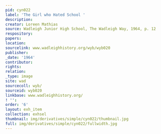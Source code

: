 ```yaml
---
pid: cyn022
label: 'The Girl who Hated School '
description:
creator: Loreen Mathias
source: Wadleigh Junior High School, The Wadleigh Way, 1964, p. 12
respository:
papers:
location:
sourcelink: www.wadleighhistory.org/wyb/wyb020
publisher:
_date: '1964'
contributor:
rights:
relation:
_type: image
site: wad
sourcecoll: wyb/
sourceid: wyb020
linkbase: www.wadleighhistory.org/
! '':
order: '6'
layout: exh_item
collection: exhsel
thumbnail: img/derivatives/simple/cyn022/thumbnail.jpg
full: img/derivatives/simple/cyn022/fullwidth.jpg
---
```

